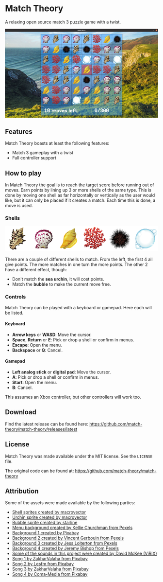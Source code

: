 # Match Theory
A relaxing open source match 3 puzzle game with a twist.

![screenshot](screenshot.jpg?raw=true)

## Features

Match Theory boasts at least the following features:

- Match 3 gameplay with a twist
- Full controller support

## How to play

In Match Theory the goal is to reach the target score before running out of moves. Earn points by lining up 3 or more shells of the same type. This is done by moving one shell as far horizontally or vertically as the user would like, but it can only be placed if it creates a match. Each time this is done, a move is used.

### Shells

![shells](assets/images/shells.png?raw=true)

There are a couple of different shells to match. From the left, the first 4 all give points. The more matches in one turn the more points. The other 2 have a different effect, though:

- Don't match the **sea urchin**, it will cost points.
- Match the **bubble** to make the current move free.

### Controls

Match Theory can be played with a keyboard or gamepad. Here each will be listed.

#### Keyboard

- **Arrow keys** or **WASD**: Move the cursor.
- **Space**, **Return** or **E**: Pick or drop a shell or confirm in menus.
- **Escape**: Open the menu.
- **Backspace** or **Q**: Cancel.

#### Gamepad

- **Left analog stick** or **digital pad**: Move the cursor.
- **A**: Pick or drop a shell or confirm in menus.
- **Start**: Open the menu.
- **B**: Cancel.

This assumes an Xbox controller, but other controllers will work too.

## Download

Find the latest release can be found here: https://github.com/match-theory/match-theory/releases/latest

## License

Match Theory was made available under the MIT license. See the ``LICENSE`` file.

The original code can be found at: https://github.com/match-theory/match-theory

## Attribution

Some of the assets were made available by the following parties:

- [Shell sprites created by macrovector](https://www.freepik.com/free-vector/sea-fauna-icons_3924735.htm)
- [Urchin sprite created by macrovector](https://www.freepik.com/free-vector/sea-life-cartoon-icons-set_4265868.htm)
- [Bubble sprite created by starline](https://www.freepik.com/free-vector/water-bubbles-background-with-text-space_15355945.htm)
- [Menu background created by Kellie Churchman from Pexels](https://www.pexels.com/photo/landscape-photograph-of-body-of-water-1001682/)
- [Background 1 created by Pixabay](https://www.pexels.com/photo/scenic-view-of-landscape-against-sky-315998/)
- [Background 2 created by Vincent Gerbouin from Pexels](https://www.pexels.com/photo/three-brown-wooden-cottage-and-sea-1167021/)
- [Background 3 created by Jess Loiterton from Pexels](https://www.pexels.com/photo/ocean-waves-crashing-on-shore-during-sunset-4603410/)
- [Background 4 created by Jeremy Bishop from Pexels](https://www.pexels.com/photo/underwater-photography-of-turtle-2397653/)
- [Some of the sounds in this project were created by David McKee (ViRiX)](https://www.soundcloud.com/virix)
- [Song 1 by ZakharValaha from Pixabay](https://pixabay.com/music/corporate-background-uplifting-amp-upbeat-corporate-long-10292/)
- [Song 2 by Lesfm from Pixabay](https://pixabay.com/music/solo-guitar-in-the-forest-ambient-acoustic-guitar-instrumental-background-music-for-videos-5718/)
- [Song 3 by ZakharValaha from Pixabay](https://pixabay.com/music/beautiful-plays-ambient-piano-amp-strings-10711/)
- [Song 4 by Coma-Media from Pixabay](https://pixabay.com/music/ambient-deep-ambient-11051/)
